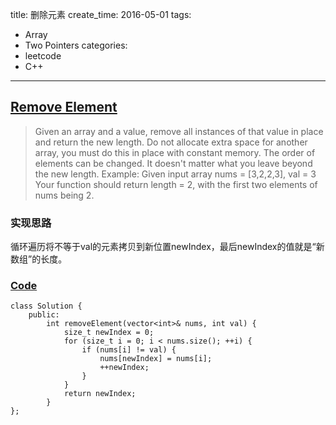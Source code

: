 title: 删除元素
create_time: 2016-05-01
tags:
- Array
- Two Pointers
categories:
- leetcode
- C++

---
## [Remove Element](https://leetcode.com/problems/remove-element/)
> Given an array and a value, remove all instances of that value in place and return the new length.
> Do not allocate extra space for another array, you must do this in place with constant memory.
> The order of elements can be changed. It doesn't matter what you leave beyond the new length.
> Example:
> Given input array nums = [3,2,2,3], val = 3
> Your function should return length = 2, with the first two elements of nums being 2.

### 实现思路
循环遍历将不等于val的元素拷贝到新位置newIndex，最后newIndex的值就是“新数组”的长度。

### [Code](https://github.com/Finalcheat/leetcode/blob/master/src/Remove-Element.cpp)
```
class Solution {
    public:
        int removeElement(vector<int>& nums, int val) {
            size_t newIndex = 0;
            for (size_t i = 0; i < nums.size(); ++i) {
                if (nums[i] != val) {
                    nums[newIndex] = nums[i];
                    ++newIndex;
                }
            }
            return newIndex;
        }
};
```
